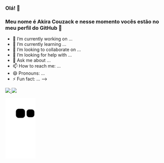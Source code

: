 ### Olá! 👋
### Meu nome é Akira Couzack e nesse momento vocês estão no meu perfil do GitHub :smiling_face_with_three_hearts:

- 🔭 I’m currently working on ...
- 🌱 I’m currently learning ...
- 👯 I’m looking to collaborate on ...
- 🤔 I’m looking for help with ...
- 💬 Ask me about ...
- 📫 How to reach me: ...
- 😄 Pronouns: ...
- ⚡ Fun fact: ...
-->


<div>
<a href="https://github.com/seu-usuário-aqui">
<img height="180em" src="https://github-readme-stats.vercel.app/api/top-langs/?username=akirack&layout=compact&langs_count=7&theme=dracula"/>
<img height="180em" src="https://github-readme-stats.vercel.app/api?username=akirack&show_icons=true&theme=dracula&include_all_commits=true&count_private=true"/>
</div>

![Snake animation](https://github.com/akirack/akirack/blob/output/github-contribution-grid-snake.svg)
